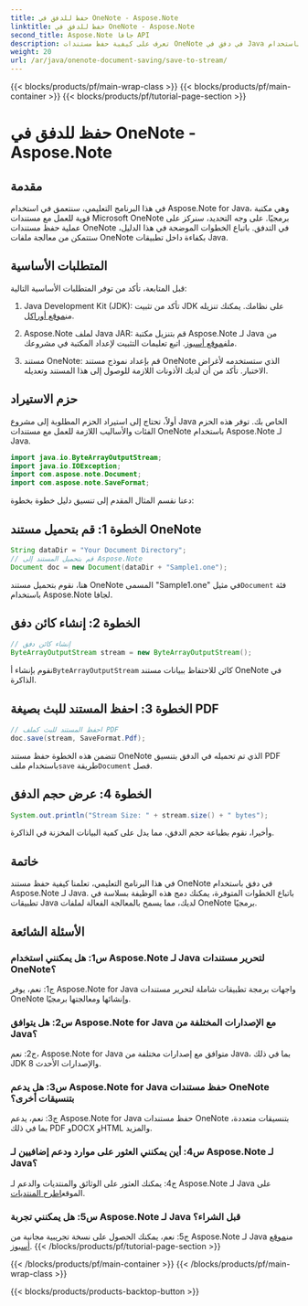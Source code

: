 ```yaml
---
title: حفظ للدفق في OneNote - Aspose.Note
linktitle: حفظ للدفق في OneNote - Aspose.Note
second_title: Aspose.Note جافا API
description: تعرف على كيفية حفظ مستندات OneNote في دفق في Java باستخدام Aspose.Note. يمكنك دمج هذه الوظيفة بسهولة في تطبيقاتك.
weight: 20
url: /ar/java/onenote-document-saving/save-to-stream/
---
```


{{< blocks/products/pf/main-wrap-class >}}
{{< blocks/products/pf/main-container >}}
{{< blocks/products/pf/tutorial-page-section >}}

# حفظ للدفق في OneNote - Aspose.Note

## مقدمة

في هذا البرنامج التعليمي، سنتعمق في استخدام Aspose.Note for Java، وهي مكتبة قوية للعمل مع مستندات Microsoft OneNote برمجيًا. على وجه التحديد، سنركز على عملية حفظ مستندات OneNote في التدفق. باتباع الخطوات الموضحة في هذا الدليل، ستتمكن من معالجة ملفات OneNote بكفاءة داخل تطبيقات Java.

## المتطلبات الأساسية

قبل المتابعة، تأكد من توفر المتطلبات الأساسية التالية:

1.  Java Development Kit (JDK): تأكد من تثبيت JDK على نظامك. يمكنك تنزيله من[موقع أوراكل](https://www.oracle.com/java/technologies/javase-jdk11-downloads.html).
   
2.  Aspose.Note لملف Java JAR: قم بتنزيل مكتبة Aspose.Note لـ Java من ملف[موقع أسبوز](https://releases.aspose.com/note/java/). اتبع تعليمات التثبيت لإعداد المكتبة في مشروعك.

3. مستند OneNote: قم بإعداد نموذج مستند OneNote الذي ستستخدمه لأغراض الاختبار. تأكد من أن لديك الأذونات اللازمة للوصول إلى هذا المستند وتعديله.

## حزم الاستيراد

أولاً، تحتاج إلى استيراد الحزم المطلوبة إلى مشروع Java الخاص بك. توفر هذه الحزم الفئات والأساليب اللازمة للعمل مع مستندات OneNote باستخدام Aspose.Note لـ Java.

```java
import java.io.ByteArrayOutputStream;
import java.io.IOException;
import com.aspose.note.Document;
import com.aspose.note.SaveFormat;
```

دعنا نقسم المثال المقدم إلى تنسيق دليل خطوة بخطوة:

## الخطوة 1: قم بتحميل مستند OneNote

```java
String dataDir = "Your Document Directory";
// قم بتحميل المستند إلى Aspose.Note
Document doc = new Document(dataDir + "Sample1.one");
```

 هنا، نقوم بتحميل مستند OneNote المسمى "Sample1.one" في مثيل`Document` فئة باستخدام Aspose.Note لجافا.

## الخطوة 2: إنشاء كائن دفق

```java
// إنشاء كائن دفق
ByteArrayOutputStream stream = new ByteArrayOutputStream();
```

 نقوم بإنشاء أ`ByteArrayOutputStream` كائن للاحتفاظ ببيانات مستند OneNote في الذاكرة.

## الخطوة 3: احفظ المستند للبث بصيغة PDF

```java
// احفظ المستند للبث كملف PDF
doc.save(stream, SaveFormat.Pdf);
```

 تتضمن هذه الخطوة حفظ مستند OneNote الذي تم تحميله في الدفق بتنسيق PDF باستخدام ملف`save` طريقة`Document` فصل.

## الخطوة 4: عرض حجم الدفق

```java
System.out.println("Stream Size: " + stream.size() + " bytes");
```

وأخيرا، نقوم بطباعة حجم الدفق، مما يدل على كمية البيانات المخزنة في الذاكرة.

## خاتمة

في هذا البرنامج التعليمي، تعلمنا كيفية حفظ مستند OneNote في دفق باستخدام Aspose.Note لـ Java. باتباع الخطوات المتوفرة، يمكنك دمج هذه الوظيفة بسلاسة في تطبيقات Java لديك، مما يسمح بالمعالجة الفعالة لملفات OneNote برمجيًا.

## الأسئلة الشائعة

### س1: هل يمكنني استخدام Aspose.Note لـ Java لتحرير مستندات OneNote؟

ج1: نعم، يوفر Aspose.Note for Java واجهات برمجة تطبيقات شاملة لتحرير مستندات OneNote وإنشائها ومعالجتها برمجيًا.

### س2: هل يتوافق Aspose.Note for Java مع الإصدارات المختلفة من Java؟

ج2: نعم، Aspose.Note for Java متوافق مع إصدارات مختلفة من Java، بما في ذلك JDK 8 والإصدارات الأحدث.

### س3: هل يدعم Aspose.Note for Java حفظ مستندات OneNote بتنسيقات أخرى؟

ج3: نعم، يدعم Aspose.Note for Java حفظ مستندات OneNote بتنسيقات متعددة، بما في ذلك PDF وDOCX وHTML والمزيد.

### س4: أين يمكنني العثور على موارد ودعم إضافيين لـ Aspose.Note لـ Java؟

ج4: يمكنك العثور على الوثائق والمنتديات والدعم لـ Aspose.Note لـ Java على الموقع[اطرح المنتديات](https://forum.aspose.com/c/note/28).

### س5: هل يمكنني تجربة Aspose.Note لـ Java قبل الشراء؟

 ج5: نعم، يمكنك الحصول على نسخة تجريبية مجانية من Aspose.Note لـ Java من[موقع أسبوز](https://releases.aspose.com/).
{{< /blocks/products/pf/tutorial-page-section >}}

{{< /blocks/products/pf/main-container >}}
{{< /blocks/products/pf/main-wrap-class >}}

{{< blocks/products/products-backtop-button >}}
